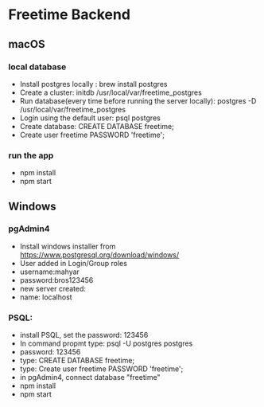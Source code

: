 # Freetime Backend

## macOS

### local database

- Install postgres locally : brew install postgres
- Create a cluster: initdb /usr/local/var/freetime_postgres
- Run database(every time before running the server locally): postgres -D /usr/local/var/freetime_postgres
- Login using the default user: psql postgres
- Create database: CREATE DATABASE freetime;
- Create user freetime PASSWORD 'freetime';

### run the app

- npm install
- npm start

## Windows

### pgAdmin4

- Install windows installer from https://www.postgresql.org/download/windows/
- User added in Login/Group roles
- username:mahyar
- password:bros123456
- new server created:
- name: localhost

### PSQL:

 - install PSQL, set the password: 123456
 - In command propmt type: psql -U postgres postgres
 - password: 123456
 - type: CREATE DATABASE freetime;
 - type: Create user freetime PASSWORD 'freetime';
 - in pgAdmin4, connect database "freetime"
 - npm install
 - npm start

